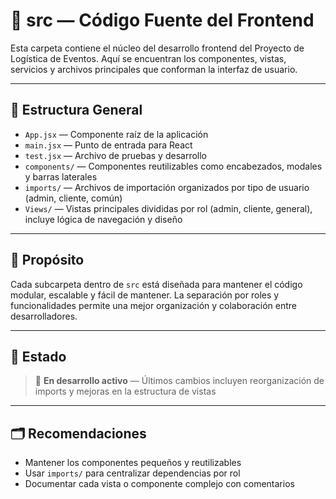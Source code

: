 # 📁 src — Código Fuente del Frontend

Esta carpeta contiene el núcleo del desarrollo frontend del Proyecto de Logística de Eventos. Aquí se encuentran los componentes, vistas, servicios y archivos principales que conforman la interfaz de usuario.

---

## 📂 Estructura General

- `App.jsx` — Componente raíz de la aplicación  
- `main.jsx` — Punto de entrada para React  
- `test.jsx` — Archivo de pruebas y desarrollo  
- `components/` — Componentes reutilizables como encabezados, modales y barras laterales  
- `imports/` — Archivos de importación organizados por tipo de usuario (admin, cliente, común)  
- `Views/` — Vistas principales divididas por rol (admin, cliente, general), incluye lógica de navegación y diseño

---

## 🧩 Propósito

Cada subcarpeta dentro de `src` está diseñada para mantener el código modular, escalable y fácil de mantener. La separación por roles y funcionalidades permite una mejor organización y colaboración entre desarrolladores.

---

## 📌 Estado

> 🚧 **En desarrollo activo** — Últimos cambios incluyen reorganización de imports y mejoras en la estructura de vistas

---

## 🗂️ Recomendaciones

- Mantener los componentes pequeños y reutilizables  
- Usar `imports/` para centralizar dependencias por rol  
- Documentar cada vista o componente complejo con comentarios

